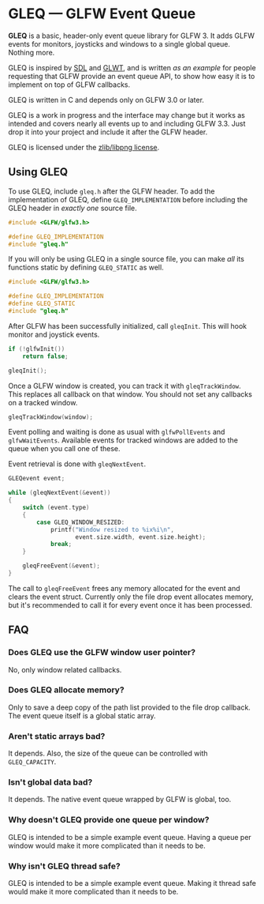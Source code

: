 # GLEQ — GLFW Event Queue

**GLEQ** is a basic, header-only event queue library for GLFW 3.  It adds GLFW
events for monitors, joysticks and windows to a single global queue.  Nothing
more.

GLEQ is inspired by [SDL](http://www.libsdl.org/) and
[GLWT](https://github.com/rikusalminen/glwt), and is written _as an example_ for
people requesting that GLFW provide an event queue API, to show how easy it is
to implement on top of GLFW callbacks.

GLEQ is written in C and depends only on GLFW 3.0 or later.

GLEQ is a work in progress and the interface may change but it works as intended
and covers nearly all events up to and including GLFW 3.3.  Just drop it into
your project and include it after the GLFW header.

GLEQ is licensed under the [zlib/libpng
license](https://opensource.org/licenses/Zlib).


## Using GLEQ

To use GLEQ, include `gleq.h` after the GLFW header.  To add the implementation
of GLEQ, define `GLEQ_IMPLEMENTATION` before including the GLEQ header in
*exactly one* source file.

```c
#include <GLFW/glfw3.h>

#define GLEQ_IMPLEMENTATION
#include "gleq.h"
```

If you will only be using GLEQ in a single source file, you can make _all_ its
functions static by defining `GLEQ_STATIC` as well.

```c
#include <GLFW/glfw3.h>

#define GLEQ_IMPLEMENTATION
#define GLEQ_STATIC
#include "gleq.h"
```

After GLFW has been successfully initialized, call `gleqInit`.  This will hook
monitor and joystick events.

```c
if (!glfwInit())
    return false;

gleqInit();
```

Once a GLFW window is created, you can track it with `gleqTrackWindow`.  This
replaces all callback on that window.  You should not set any callbacks on
a tracked window.

```c
gleqTrackWindow(window);
```

Event polling and waiting is done as usual with `glfwPollEvents` and
`glfwWaitEvents`.  Available events for tracked windows are added to the queue
when you call one of these.

Event retrieval is done with `gleqNextEvent`.

```c
GLEQevent event;

while (gleqNextEvent(&event))
{
    switch (event.type)
    {
        case GLEQ_WINDOW_RESIZED:
            printf("Window resized to %ix%i\n",
                   event.size.width, event.size.height);
            break;
    }

    gleqFreeEvent(&event);
}
```

The call to `gleqFreeEvent` frees any memory allocated for the event and clears
the event struct.  Currently only the file drop event allocates memory, but it's
recommended to call it for every event once it has been processed.


## FAQ

### Does GLEQ use the GLFW window user pointer?

No, only window related callbacks.


### Does GLEQ allocate memory?

Only to save a deep copy of the path list provided to the file drop callback.
The event queue itself is a global static array.


### Aren't static arrays bad?

It depends.  Also, the size of the queue can be controlled with `GLEQ_CAPACITY`.


### Isn't global data bad?

It depends.  The native event queue wrapped by GLFW is global, too.


### Why doesn't GLEQ provide one queue per window?

GLEQ is intended to be a simple example event queue.  Having a queue per window
would make it more complicated than it needs to be.


### Why isn't GLEQ thread safe?

GLEQ is intended to be a simple example event queue.  Making it thread safe
would make it more complicated than it needs to be.

